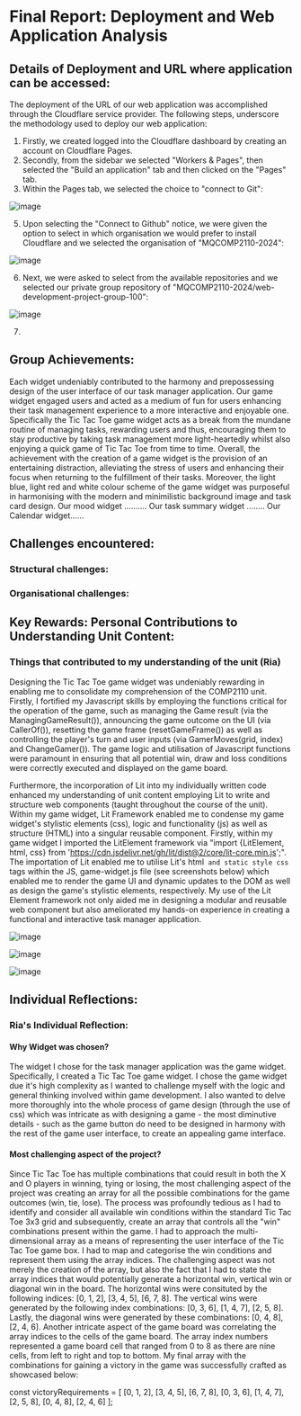 # Final Report: Deployment and Web Application Analysis


## Details of Deployment and URL where application can be accessed:

The deployment of the URL of our web application was accomplished through the Cloudflare service provider. The following steps, underscore the methodology used to deploy our web application:

1. Firstly, we created logged into the Cloudflare dashboard by creating an account on Cloudflare Pages.
2. Secondly, from the sidebar we selected "Workers & Pages", then selected the "Build an application" tab and then clicked on the "Pages" tab.
3. Within the Pages tab, we selected the choice to "connect to Git":

![image](https://github.com/MQCOMP2110-2024/web-development-project-group-100/assets/141375524/cc006228-73f5-4d29-a6d7-cd6817b0f610)





5. Upon selecting the "Connect to Github" notice, we were given the option to select in which organisation we would prefer to install Cloudflare and we selected the organisation of "MQCOMP2110-2024":

![image](https://github.com/MQCOMP2110-2024/web-development-project-group-100/assets/141375524/8dc907a5-bf18-4829-8613-b75d239fa35e)

6. Next, we were asked to select from the available repositories and we selected our private group repository of "MQCOMP2110-2024/web-development-project-group-100":

![image](https://github.com/MQCOMP2110-2024/web-development-project-group-100/assets/141375524/3e6d79a7-fca3-4b90-9c87-8e3fad161c6c)


  
7. 



## Group Achievements:

Each widget undeniably contributed to the harmony and prepossessing design of the user interface of our task manager application. Our game widget engaged users and acted as a medium of fun for users enhancing their task management experience to a more interactive and enjoyable one. Specifically the Tic Tac Toe game widget acts as a break from the mundane routine of managing tasks, rewarding users and thus, encouraging them to stay productive by taking task management more light-heartedly whilst also enjoying a quick game of Tic Tac Toe from time to time. Overall, the achievement with the creation of  a game widget is the provision of an entertaining distraction, alleviating the stress of users and enhancing their focus when returning to the fulfillment of their tasks. Moreover, the light blue, light red and white colour scheme of the game widget was purposeful in harmonising with the modern and minimilistic background image and task card design. Our mood widget .......... Our task summary widget ........ Our Calendar widget......

## Challenges encountered:
### Structural challenges:

### Organisational challenges:

## Key Rewards: Personal Contributions to Understanding Unit Content:

### Things that contributed to my understanding of the unit (Ria)

Designing the Tic Tac Toe game widget was undeniably rewarding in enabling me to consolidate my comprehension of the COMP2110 unit. Firstly, I fortified my Javascript skills by employing the functions critical for the operation of the game, such as managing the Game result (via the ManagingGameResult()), announcing the game outcome on the UI (via CallerOf()), resetting the game frame (resetGameFrame()) as well as controlling the player's turn and user inputs (via GamerMoves(grid, index) and ChangeGamer()). The game logic and utilisation of Javascript functions were paramount in ensuring that all potential win, draw and loss conditions were correctly executed and displayed on the game board. 

Furthermore, the incorporation of Lit into my individually written code enhanced my understanding of unit content employing Lit to write and structure web components (taught throughout the course of the unit). Within my game widget, Lit Framework enabled me to condense my game widget's stylistic elements (css), logic and functionality (js) as well as structure (HTML) into a singular reusable component. Firstly, within my game widget I imported the LitElement framework via "import {LitElement, html, css} from 'https://cdn.jsdelivr.net/gh/lit/dist@2/core/lit-core.min.js';". The importation of Lit enabled me to utilise Lit's html` and static style css` tags within the JS, game-widget.js file (see screenshots below) which enabled me to render the game UI and dynamic updates to the DOM as well as design the game's stylistic elements, respectively. My use of the Lit Element framework not only aided me in designing a modular and reusable web component but also ameliorated my hands-on experience in creating a functional and interactive task manager application. 

![image](https://github.com/MQCOMP2110-2024/web-development-project-group-100/assets/141375524/c62a3553-16c1-4752-b6f8-d7d05537e1dd)

![image](https://github.com/MQCOMP2110-2024/web-development-project-group-100/assets/141375524/4dfe59c8-dc38-4371-8c77-226af00bf71a)


![image](https://github.com/MQCOMP2110-2024/web-development-project-group-100/assets/141375524/23d13a1f-782a-43ff-a571-5f887b25bb40)



## Individual Reflections:

### Ria's Individual Reflection:

#### Why Widget was chosen?

The widget I chose for the task manager application was the game widget. Specifically, I created a Tic Tac Toe game widget.  I chose the game widget due it's high complexity as I wanted to challenge myself with the logic and general thinking involved within game development. I also wanted to delve more thoroughly into the whole process of game design (through the use of css) which was intricate as with designing a game - the most diminutive details - such as the game button do need to be designed in harmony with the rest of the game user interface, to create an appealing game interface. 

#### Most challenging aspect of the project?

Since Tic Tac Toe has multiple combinations that could result in both the X and O players in winning, tying or losing, the most challenging aspect of the project was creating an array for all the possible combinations for the game outcomes (win, tie, lose). The process was profoundly tedious as I had to identify and consider all available win conditions within the standard Tic Tac Toe 3x3 grid and subsequently, create an array that controls all the "win" combinations present within the game. I had to approach the multi-dimensional array as a means of representing the user interface of the Tic Tac Toe game box. I had to map and categorise the win conditions and represent them using the array indices. The challenging aspect was not merely the creation of the array, but also the fact that I had to state the array indices that would potentially generate a horizontal win, vertical win or diagonal win in the board. The horizontal wins were consituted by the following indices: [0, 1, 2], [3, 4, 5], [6, 7, 8]. The vertical wins were generated by the following index combinations:  [0, 3, 6], [1, 4, 7], [2, 5, 8]. Lastly, the diagonal wins were generated by these combinations: [0, 4, 8], [2, 4, 6]. Another intricate aspect of the game board was correlating the array indices to the cells of the game board. The array index numbers represented a game board cell that ranged from 0 to 8 as there are nine cells, from left to right and top to bottom. My final array with the combinations for gaining a victory in the game was successfully crafted as showcased below:

 const victoryRequirements = [
    [0, 1, 2],
    [3, 4, 5],
    [6, 7, 8],
    [0, 3, 6],
    [1, 4, 7],
    [2, 5, 8],
    [0, 4, 8],
    [2, 4, 6]
  ];





